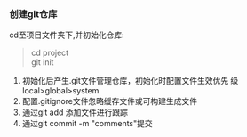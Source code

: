 ### 创建git仓库

 cd至项目文件夹下,并初始化仓库:

  > cd project   
    git init

  1. 初始化后产生.git文件管理仓库，初始化时配置文件生效优先 级local>global>system
  2. 配置.gitignore文件忽略缓存文件或可构建生成文件
  3. 通过git add 添加文件进行跟踪
  4. 通过git commit -m "comments"提交



